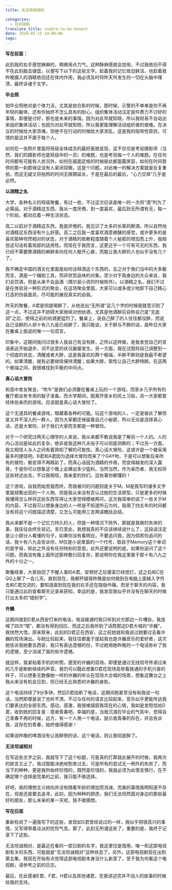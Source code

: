 ```yaml
---
title: 无法坦诚相对

categories:
  - 日志随笔
translate_title: unable-to-be-honest
date: 2010-05-15 14:08:00
tags:
---
```


**写在前面：**

此刻我的右手感觉麻麻的，稍微用点力气，这种酥麻感就会加倍，不过我依旧不得不在此刻敲击键盘，以便写下以下的这些文字。趁着我的记忆依旧鲜活，也趁着我昨晚摄入的酒精依旧还在体内作用，我必须及时将昨天所发生的一切在头脑中理清，最终诉诸于文字。

**毕业照**

拍毕业照绝对是个体力活，尤其是拍合影的时候，那时候，示警的不单单是你不再年轻的躯体，还有你始终不怎么具有的耐心。组织集体活动注定是件费力不讨好的事情，即便是讨好，那也是未来的事情。因为对此早就知晓，所以我轻易不会站出来组织集体活动；也因为对此早就知晓，所以我更能理解活动组织者的艰难。在决议的时候给大家添堵，但绝不在行动的时候给大家添乱，这是我的指导性原则，可惜的是这并不属于每个人。

如何在一张照片里面将班级全体成员的最好面貌呈现，这不仅仅是考验摄影师（当然，我们的摄影师也是班级中的一员）的难题，也是考验每一个人的难题。在任何时间都有可能有人状况外，如何在画面定格的时候彼此都面露笑容，如何在时间暂停的那一刹那保证没有人紧闭双眼，这是个问题。对此唯一的解决方案就是反复重拍，而这无疑又将拍照的时间无限期延长，于是在最后的最后，“心力交瘁”几乎是必然。

**以酒精之名**

大学，各种名义的班级聚餐，有过一些，不过这次应该是唯一的一次将“酒”列为了必需品。对于酒精这东西，我从一度厌倦，到一度喜欢，最后到无所谓有无，每一个阶段，都对应着一种生活状态。

高二以前对于酒精这东西，我是厌倦的，我见识了太多的长辈的醉酒，所以自然地对酒精这东西没有什么好感。高二之后我一度喜欢酒意微醺的感觉，或许更多的是喜欢那种坦然相对的状态，对于酒精的依赖程度随着个人秘密的增加而上升，我相信这句话有着局部的适用性。而现在于我而言，这更近乎一个可有可无的东西，我已经不需要靠酒精的麻醉来向任何人敞开心扉，而能让我大醉的人也似乎没有几个了。

我不确定中国的酒文化里面是如何诠释酒这个东西的，总之对于我们当中的大多数而言，酒是一个辅助工具，而非欣赏品味的对象。至少对于我身边的大众来说，我们会饮酒，但是从来不会品酒（偶尔装小资的时候除外）。以酒精之名，我们不过是在体验另一种形式的聚会，在这场聚会里面，大家可以或多或少地卸下自己精心打造的伪装面具，尽可能的展现真实的自我。

昨天的聚餐，A君是彻底喝醉了，从他说出“无所谓”这几个字的时候我就意识到了这一点，不过这并不妨碍大家继续对他劝酒，尤其是他酒醉后自称自己是“无底洞”之后，使得之前的劝酒更猛烈了。餐桌上，说自己醉了的人往往都没醉，而说自己没醉的人却十有八九是已经醉了，我只能说，关于醉与不醉的话，是昨日大家在餐桌上面说的唯一一句谎言。

印象中，这期间我问过很多人我自己有没有醉，之所以这样做，是我发觉自己的言语表达开始退步，词不达意的状况屡屡发生。另一方面，我在试图将自己调整到一个彻底的状态，清醒或者大醉，这是我喜欢的两个极端，半醉不醉则是我最不希望的。如果清醒，就有必要继续保持清醒；如果大醉，索性让自己大醉特醉。在这两个极端之间，我很难找到平衡的中间点。

**真心话大冒险**

和高中舍友聚会，“吹牛”是我们必须要在餐桌上玩的一个游戏，而家乡几乎所有的餐厅都会有专用的骰子准备。而大学期间，脱离开家乡的风土习俗，另一大家都曾经体验亲历的游戏，应该就是真心话大冒险了。

这个无道具的餐桌游戏，暗藏着各种的可能。玩这个游戏的人，一定是彼此了解但是又并不深入的一群人，因为大家都还保留着自己小秘密，所以无论是选择真心话，还是大冒险，对于我们大家而言都是一种冒险。

对于一个研究过两天心理学的人来说，我从来都不敢说我是了解另一个人的。人的内心活动是如此的复杂，绝非是我这种凡夫俗子可以彻底洞察的；不过另一方面，我又相信人与人之间有着熟知了解的可能性。真心话大冒险，这或许是一个被采用最多的捷径吧。B君和A君因为选择大冒险而来了个GAY吻，于是可以想象后来所有的冒险，都变得不再精彩了。而真心话因为酒精的作用，而变得越发的深入露骨，于是你可以想象这个晚上会爆出多少猛料。当然当然，作为亲历者，我无权将这些转述出去，不过我相信，我亲爱的你们，这些事你都懂的！

这个游戏，自我而始至我而终，而我被问的问题则是关于M。M是我写的诸多文字里面频繁出现的一个人物，但是我从来没有否认过她的生活原型，只是更多的时候我懂得怎么样将这些东西写得让大家觉得模棱两可。这次我简单的说了一些关于M的内容，不过我可以想象身边的人一样是不知道所云为何，我用了四五年的时间都没有将这个问题描述清楚，又怎么可能用三言两语概括总结。

我从来都不是一个记忆力持久的人，但是一种情况下除外，那就是我做的失体的事，我往往会终生铭记。言已至此，我想我真的不应该继续说什么了，这段话注定是让小部分人看懂的句子，如果你没有看明白，不要追问我，因为倘若你追问的话，我十有八九会告诉你，M仅是小说里面的一个代号，取自于Memory这个单词的首字母，除此之外没有任何特别的意思。此外还要说明的是，如果你追问了这个问题，而我没有像上面所述那样敷衍回复你，那说明你在我这里属于那十有八九之外的十分之一。

聚餐结束，大家抬回了不醒人事的A君，安顿好之后寝室已经熄灯，这之后和C在QQ上聊了一会儿天。直到现在，我都怀疑我昨晚是如何做到在电脑上面输入字符去和C君交流的，要知道直到现在我的右手还在隐隐作痛。而至于聊天的内容，我只能通过此刻查看聊天记录来获知，幸运的是，我发现我似乎并没有在聊天的时候打出太多的“错别字”。

**许巍**

这期间接到D君从西安打来的电话，电话接通时我只听到对方那边一片嘈杂，我连喊了四次“喂”，都没有得到回应。而这之后我听到了话筒那边D君大喊的“许巍”，我恍然大悟，原来原来，此刻的D君正在西安，这之前她就和我说过她要过去看许巍的现场演出。与她比较起来，我往往都羞于提起我也是许巍音乐的爱好者，这次她告诉我她要去西安，我只有表达遗憾的份，不过她用她昨晚的一个电话弥补了我的遗憾，至少消减了我的些许遗憾。

就这样，我紧贴着手机的听筒，感受的许巍的现场，即便是通过无线信号传递过来的几乎是断断续续的声音。我仍可以籍此想象D君在现场高举着拨通的手机兴奋的样子，可以想象无数像她一样的许巍的听众在现场大合唱的场景，想象这舞台之上我从来没有机会见到，但已经无比熟悉的许巍的身影。

这个电话持续了9分多钟，然后D君挂断了电话，这期间她甚至没有和我说一句话，当然即便是说了也听不清。不过与任何的语言比较起来，音乐似乎更能传达我们要表达的全部东西。感动，感激，我很难描叙我现在的心情，我如是发短信给D君，收到她的回复是：感谢青春吧。幸福的是，当我沉溺在毕业的气氛中，觉得自己青春不再的时候，远方，有一个人用一个电话，提示我青春的存在，并且告诉我，这存在的青春，始终值得感谢！

如果说昨晚的啤酒没有让我醉倒的话，这个电话，则让我彻底醉了。

**无法坦诚相对**

在写这些文字之前，我就写下了这个标题，可是真的打算就此展开的时候，我再次的欲言又止了。我试图能决绝地割舍过去，可是所有的尝试无一例外的失败了，而当下的种种，更是我所始终珍惜的，既然是珍惜的，我就必须为此慎言慎行，在不确定哪个选择是完美的之前，我只能不做选择。

好吧，我的理想主义倾向并没有随着年龄的增加而消减，完美的事情我明知道不存在，但是还是要去追寻。此刻，因为种种的顾虑，我们无法坦然面对身边的那些最好的朋友，那么未来的某一天呢，我不做猜想。

**写在后面**

重新检阅了一遍我写下的这些，发现如G君曾经说过的一样，我似乎把很高兴的事情，又写得带着淡淡的忧伤气息。算了，此刻无所谓这些了，重要的是，我终于记录下了这些。

无法坦诚相对，是最近在看的一部日剧的名字，我这里仅是借用，唯一和这部电视剧有关的东西，可能就是“无法坦诚相对”这种状态了，另外，这部电视剧现在出到第五集，我现在开始有点觉得这部电视剧本身没什么新意了。至于我为何看这个电视剧，请参考之前的日志。

最后，在此感谢E君、F君、H君以及其他诸君，在我讲述完并不动人的故事的时候给我的支持。